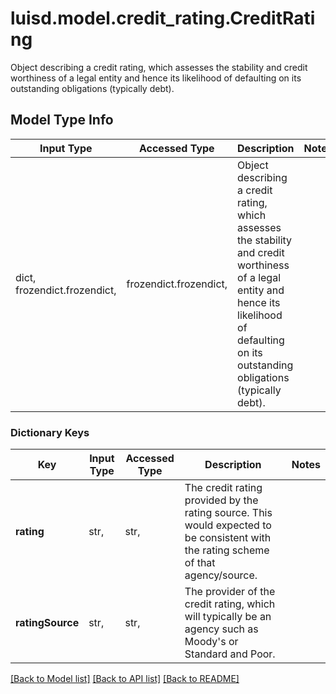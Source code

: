 # luisd.model.credit_rating.CreditRating

Object describing a credit rating,  which assesses the stability and credit worthiness of a legal entity  and hence its likelihood of defaulting on its outstanding obligations (typically debt).

## Model Type Info
Input Type | Accessed Type | Description | Notes
------------ | ------------- | ------------- | -------------
dict, frozendict.frozendict,  | frozendict.frozendict,  | Object describing a credit rating,  which assesses the stability and credit worthiness of a legal entity  and hence its likelihood of defaulting on its outstanding obligations (typically debt). | 

### Dictionary Keys
Key | Input Type | Accessed Type | Description | Notes
------------ | ------------- | ------------- | ------------- | -------------
**rating** | str,  | str,  | The credit rating provided by the rating source. This would expected to be consistent with the rating scheme of that agency/source. | 
**ratingSource** | str,  | str,  | The provider of the credit rating, which will typically be an agency such as Moody&#x27;s or Standard and Poor. | 

[[Back to Model list]](../../README.md#documentation-for-models) [[Back to API list]](../../README.md#documentation-for-api-endpoints) [[Back to README]](../../README.md)

